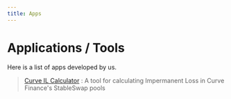 ```yaml
---
title: Apps
---
```


# Applications / Tools

Here is a list of apps developed by us.

> [Curve IL Calculator](https://dives.fyi/apps/calculator) : A tool for
calculating Impermanent Loss in Curve Finance's StableSwap pools
